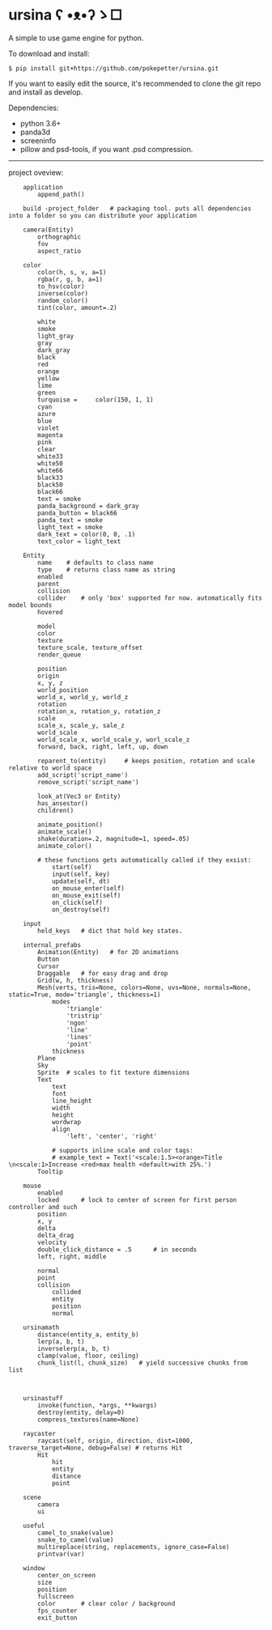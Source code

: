 # ursina    ʕ •ᴥ•ʔゝ□
A simple to use game engine for python.  

To download and install:

    $ pip install git+https://github.com/pokepetter/ursina.git

If you want to easily edit the source, it's recommended to clone the git repo and  install as develop.

Dependencies:
  * python 3.6+
  * panda3d
  * screeninfo
  * pillow and psd-tools, if you want .psd compression.

----  
project oveview:

        application
            append_path()

        build -project_folder   # packaging tool. puts all dependencies into a folder so you can distribute your application

        camera(Entity)
            orthographic
            fov
            aspect_ratio

        color
            color(h, s, v, a=1)
            rgba(r, g, b, a=1)
            to_hsv(color)
            inverse(color)
            random_color()
            tint(color, amount=.2)

            white
            smoke
            light_gray
            gray
            dark_gray
            black
            red
            orange
            yellow
            lime
            green
            turquoise =     color(150, 1, 1)
            cyan
            azure
            blue
            violet
            magenta
            pink
            clear
            white33
            white50
            white66
            black33
            black50
            black66
            text = smoke
            panda_background = dark_gray
            panda_button = black66
            panda_text = smoke
            light_text = smoke
            dark_text = color(0, 0, .1)
            text_color = light_text

        Entity
            name    # defaults to class name
            type    # returns class name as string
            enabled
            parent
            collision
            collider    # only 'box' supported for now. automatically fits model bounds
            hovered

            model
            color
            texture
            texture_scale, texture_offset
            render_queue

            position
            origin
            x, y, z
            world_position
            world_x, world_y, world_z
            rotation
            rotation_x, rotation_y, rotation_z
            scale
            scale_x, scale_y, sale_z
            world_scale
            world_scale_x, world_scale_y, worl_scale_z
            forward, back, right, left, up, down

            reparent_to(entity)     # keeps position, rotation and scale relative to world space
            add_script('script_name')
            remove_script('script_name')

            look_at(Vec3 or Entity)
            has_ansestor()
            children()

            animate_position()
            animate_scale()
            shake(duration=.2, magnitude=1, speed=.05)
            animate_color()

            # these functions gets automatically called if they exsist:
                start(self)
                input(self, key)
                update(self, dt)
                on_mouse_enter(self)
                on_mouse_exit(self)
                on_click(self)
                on_destroy(self)

        input
            held_keys   # dict that hold key states.

        internal_prefabs
            Animation(Entity)   # for 2D animations
            Button
            Cursor
            Draggable   # for easy drag and drop
            Grid(w, h, thickness)
            Mesh(verts, tris=None, colors=None, uvs=None, normals=None, static=True, mode='triangle', thickness=1)
                modes
                    'triangle'
                    'tristrip'
                    'ngon'
                    'line'
                    'lines'
                    'point'
                thickness
            Plane
            Sky
            Sprite  # scales to fit texture dimensions
            Text
                text
                font
                line_height
                width
                height
                wordwrap
                align
                    'left', 'center', 'right'

                # supports inline scale and color tags:
                # example_text = Text('<scale:1.5><orange>Title \n<scale:1>Increase <red>max health <default>with 25%.')
            Tooltip

        mouse
            enabled
            locked      # lock to center of screen for first person controller and such
            position
            x, y
            delta
            delta_drag
            velocity
            double_click_distance = .5      # in seconds
            left, right, middle

            normal
            point
            collision
                collided
                entity
                position
                normal

        ursinamath
            distance(entity_a, entity_b)
            lerp(a, b, t)
            inverselerp(a, b, t)
            clamp(value, floor, ceiling)
            chunk_list(l, chunk_size)   # yield successive chunks from list



        ursinastuff
            invoke(function, *args, **kwargs)
            destroy(entity, delay=0)
            compress_textures(name=None)

        raycaster
            raycast(self, origin, direction, dist=1000, traverse_target=None, debug=False) # returns Hit
            Hit
                hit
                entity
                distance
                point

        scene
            camera
            ui

        useful
            camel_to_snake(value)
            snake_to_camel(value)
            multireplace(string, replacements, ignore_case=False)
            printvar(var)

        window
            center_on_screen
            size
            position
            fullscreen
            color       # clear color / background
            fps_counter
            exit_button
